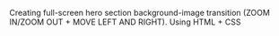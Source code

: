 Creating full-screen hero section background-image transition (ZOOM IN/ZOOM OUT + MOVE LEFT AND RIGHT). Using HTML + CSS